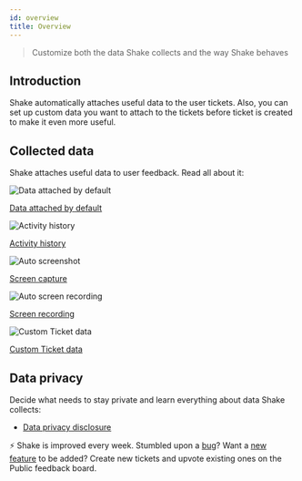 ```yaml
---
id: overview
title: Overview
---
```


> Customize both the data Shake collects and the way Shake behaves

## Introduction

Shake automatically attaches useful data to the user tickets. Also, you can set up custom data you want to attach to the tickets before ticket is created to make it even more useful.



## Collected data

Shake attaches useful data to user feedback. Read all about it:

<div class="featuresList">
	<div>
        <img src="/docs/img/essential-data@2x.png" alt="Data attached by default"/>
        <p><a href="/docs/web/configuration-and-data/data-attached-by-default/">Data attached by default</a></p>
    </div>
    <div>
        <img src="/docs/img/steps-to-reproduce@2x.png" alt="Activity history"/>
        <p><a href="/docs/web/configuration-and-data/activity-history/">Activity history</a></p>
    </div>
	<div>
        <img src="/docs/img/auto-screenshot@2x.png" alt="Auto screenshot"/>
        <p><a href="/docs/web/configuration-and-data/screen-capture/">Screen capture</a></p>
    </div>
    <div>
        <img src="/docs/img/screen-recording@2x.png" alt="Auto screen recording"/>
        <p><a href="/docs/web/configuration-and-data/screen-recording/">Screen recording</a></p>
    </div>
	<div>
        <img src="/docs/img/feature-custom-ticket-data@2x.png" alt="Custom Ticket data"/>
        <p><a href="/docs/web/configuration-and-data/ticket-metadata/">Custom Ticket data</a></p>
    </div>
</div>

## Data privacy

Decide what needs to stay private and learn everything about data Shake collects:
* [Data privacy disclosure](web/configuration-and-data/data-privacy-disclosure.md)

<p class="p2 mt-80 mb-10">⚡️ Shake is improved every week.
Stumbled upon a <a href="https://feedback.shakebugs.com/bugs">bug</a>?
Want a <a href="https://feedback.shakebugs.com/feature-requests">new feature</a> to be added?
Create new tickets and upvote existing ones on the Public feedback board.</p>
<p></p>
